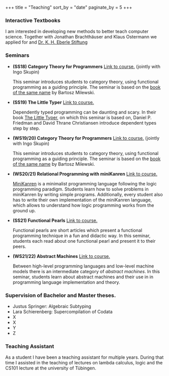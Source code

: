 +++
title = "Teaching"
sort_by = "date"
paginate_by = 5
+++

### Interactive Textbooks

I am interested in developing new methods to better teach computer science.
Together with Jonathan Brachthäuser and Klaus Ostermann we applied for and [Dr. K. H. Eberle Stiftung](https://dreberlestiftung.de/)

### Seminars

- **(SS18) Category Theory for Programmers** [Link to course.](http://ps.informatik.uni-tuebingen.de/teaching/ss18/cats/) (jointly with Ingo Skupin)

  This seminar introduces students to category theory, using functional programming as a guiding principle.
  The seminar is based on the [book of the same name](https://bartoszmilewski.com/2014/10/28/category-theory-for-programmers-the-preface/) by Bartosz Milewski.

- **(SS19) The Little Typer** [Link to course.](http://ps.informatik.uni-tuebingen.de/teaching/ss19/tlt/)

  Dependently typed programming can be daunting and scary.
  In their book [The Little Typer](https://thelittletyper.com/), on which this seminar is based on, Daniel P. Friedman and David Thrane Christiansen introduce dependent types step by step.

- **(WS19/20) Category Theory for Programmers** [Link to course.](http://ps.informatik.uni-tuebingen.de/teaching/ws19/cats/) (jointly with Ingo Skupin)

  This seminar introduces students to category theory, using functional programming as a guiding principle. The seminar is based on the [book of the same name](https://bartoszmilewski.com/2014/10/28/category-theory-for-programmers-the-preface/) by Bartosz Milewski.

- **(WS20/21) Relational Programming with miniKanren** [Link to course.](http://ps.informatik.uni-tuebingen.de/teaching/ws20/miniKanren/)

  [MiniKanren](minikanren.org) is a minimalist programming language following the logic programming paradigm. Students learn how to solve problems in miniKanren by writing simple programs. Additionally, every student also has to write their own implementation of the miniKanren language, which allows to understand how logic programming works from the ground up.
  

- **(SS21) Functional Pearls** [Link to course.](http://ps.informatik.uni-tuebingen.de/teaching/ss21/pearls/)

  Functional pearls are short articles which present a functional programming technique in a fun and didactic way.
  In this seminar, students each read about one functional pearl and present it to their peers.


- **(WS21/22) Abstract Machines** [Link to course.](http://ps.informatik.uni-tuebingen.de/teaching/ws21/am/)

  Between high-level programming languages and low-level machine models there is an intermediate category of *abstract machines*. In this seminar, students learn about abstract machines and their use in in programming language implementation and theory.

### Supervision of Bachelor and Master theses.

- Justus Springer: Algebraic Subtyping
- Lara Schierenberg: Supercompilation of Codata
- X
- X
- Y
- Z

### Teaching Assistant

As a student I have been a teaching assistant for multiple years.
During that time I assisted in the teaching of lectures on lambda calculus, logic and the CS101 lecture at the university of Tübingen.
